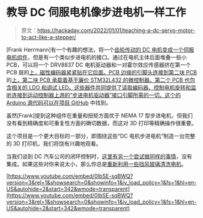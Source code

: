 # 教导 DC 伺服电机像步进电机一样工作

> 原文：<https://hackaday.com/2022/01/01/teaching-a-dc-servo-motor-to-act-like-a-stepper/>

[Frank Herrmann]有一个有趣的想法，将一个[齿轮传动的 DC 电机变成一个伺服电机组件](https://hackaday.io/project/183287-xmoto-dc-as-servomotor)，但是有一个类似步进电机的接口。通过在电机主体后面堆叠一些小 PCB，可以将一个 DRV8837 DC 电机驱动器和一对霍尔效应传感器挤在第一个 PCB 层的[上，磁性编码器紧紧贴在它后面。PCB 边缘的引脚头连接到第二块 PCB](https://oshwlab.com/xpixer/i2c-motor-controller-small-chip_copy_copy_copy_copy_copy) 的[上，第二块 PCB 承载着基于廉价 STM32L432 的微控制器。第二个 PCB 也包含相关的 LDO 和调试 LED。这些器件共同提供了读取编码器、控制电机旋转和监听连接到运动控制器上游的“步进电机驱动器”接口引脚所需的一切。这个的 Arduino 源代码可以在](https://oshwlab.com/xpixer/i2c-motor-controller-small-chip_copy_copy_copy_copy_copy_copy)[项目 GitHub](https://github.com/xpix/ServoStrap/tree/master/STM32_XMoto) 中找到。

虽然[Frank]提到这种组件在重量和扭矩方面优于 NEMA 17 型步进电机，但我们没有看到精确度和可重复性方面的确切数据，而这对 3D 打印等精确操作很重要。

这个项目是一个更大目标的一部分，即围绕这些“DC 电机步进电机”制造一台完整的 3D 打印机，我们将饶有兴趣地观看。

当我们谈到 DC 汽车公司的闭环控制时，[这里有另一个尝试做同样的事情](https://hackaday.com/2015/01/20/closed-loop-control-for-3d-printers/)，没有集成。如果这些对你来说太小，那么你总是[重新利用一些挡风玻璃清洗电机](https://hackaday.com/2018/07/13/supersize-diy-r-c-servos-from-windscreen-wipers/)。

 [https://www.youtube.com/embed/0IbSE-sqBWQ?version=3&rel=1&showsearch=0&showinfo=1&iv_load_policy=1&fs=1&hl=en-US&autohide=2&start=342&wmode=transparent](https://www.youtube.com/embed/0IbSE-sqBWQ?version=3&rel=1&showsearch=0&showinfo=1&iv_load_policy=1&fs=1&hl=en-US&autohide=2&start=342&wmode=transparent)

